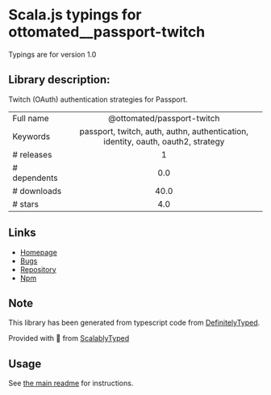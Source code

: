 
# Scala.js typings for ottomated__passport-twitch

Typings are for version 1.0

## Library description:
Twitch (OAuth) authentication strategies for Passport.

|                    |                 |
| ------------------ | :-------------: |
| Full name          | @ottomated/passport-twitch |
| Keywords           | passport, twitch, auth, authn, authentication, identity, oauth, oauth2, strategy |
| # releases         | 1 |
| # dependents       | 0.0 |
| # downloads        | 40.0 |
| # stars            | 4.0 |

## Links
- [Homepage](https://github.com/ottomated/passport-twitch)
- [Bugs](http://github.com/ottomated/passport-twitch/issues)
- [Repository](https://github.com/ottomated/passport-twitch)
- [Npm](https://www.npmjs.com/package/%40ottomated%2Fpassport-twitch)
    


## Note
This library has been generated from typescript code from [DefinitelyTyped](https://definitelytyped.org).

Provided with :purple_heart: from [ScalablyTyped](https://github.com/oyvindberg/ScalablyTyped)

## Usage
See [the main readme](../../readme.md) for instructions.



